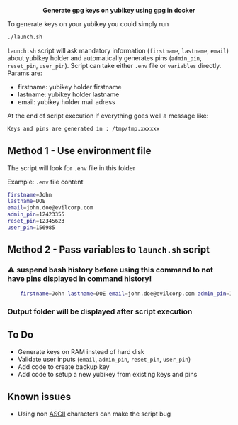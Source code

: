 <p align="center"><strong>Generate gpg keys on yubikey using gpg in docker</strong> </p>

To generate keys on your yubikey you could simply run

```bash
./launch.sh
```

`launch.sh` script will ask mandatory information (`firstname`, `lastname`, `email`) about yubikey holder and automatically generates pins (`admin_pin`, `reset_pin`, `user_pin`). Script can take either `.env` file or `variables` directly.
Params are:

- firstname: yubikey holder firstname
- lastname: yubikey holder lastname
- email: yubikey holder mail adress

At the end of script execution if everything goes well a message like:

```bash
Keys and pins are generated in : /tmp/tmp.xxxxxx
```

## Method 1 - Use environment file

The script will look for `.env` file in this folder

Example: `.env` file content

```bash
firstname=John
lastname=DOE
email=john.doe@evilcorp.com
admin_pin=12423355
reset_pin=12345623
user_pin=156985
```

## Method 2 - Pass variables to `launch.sh` script

### :warning: suspend bash history before using this command to not have pins displayed in command history!

```bash
    firstname=John lastname=DOE email=john.doe@evilcorp.com admin_pin=12423355 reset_pin=12345623 user_pin=156985 ./launch.sh
```

### Output folder will be displayed after script execution

## To Do

- Generate keys on RAM instead of hard disk
- Validate user inputs (`email`, `admin_pin`, `reset_pin`, `user_pin`)
- Add code to create backup key
- Add code to setup a new yubikey from existing keys and pins

## Known issues

- Using non [ASCII](https://www.w3schools.com/charsets/ref_html_ascii.asp#:~:text=ASCII%20is%20a%207%2Dbit,are%20all%20based%20on%20ASCII.) characters can make the script bug
